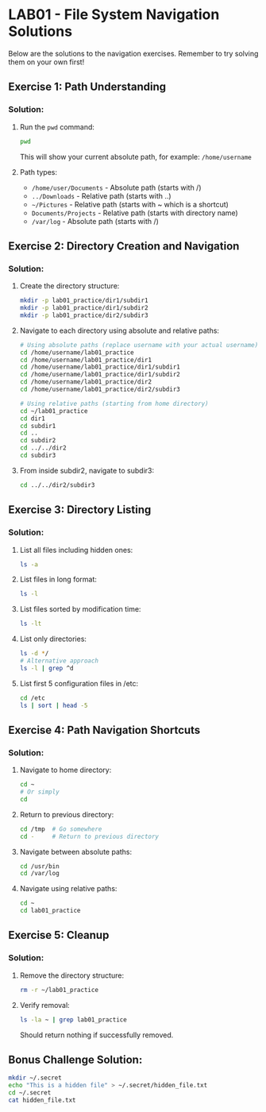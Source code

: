 # LAB01 - File System Navigation Solutions

Below are the solutions to the navigation exercises. Remember to try solving them on your own first!

## Exercise 1: Path Understanding

### Solution:
1. Run the `pwd` command:
   ```bash
   pwd
   ```
   This will show your current absolute path, for example: `/home/username`

2. Path types:
   - `/home/user/Documents` - Absolute path (starts with /)
   - `../Downloads` - Relative path (starts with ..)
   - `~/Pictures` - Relative path (starts with ~ which is a shortcut)
   - `Documents/Projects` - Relative path (starts with directory name)
   - `/var/log` - Absolute path (starts with /)

## Exercise 2: Directory Creation and Navigation

### Solution:
1. Create the directory structure:
   ```bash
   mkdir -p lab01_practice/dir1/subdir1
   mkdir -p lab01_practice/dir1/subdir2
   mkdir -p lab01_practice/dir2/subdir3
   ```

2. Navigate to each directory using absolute and relative paths:
   ```bash
   # Using absolute paths (replace username with your actual username)
   cd /home/username/lab01_practice
   cd /home/username/lab01_practice/dir1
   cd /home/username/lab01_practice/dir1/subdir1
   cd /home/username/lab01_practice/dir1/subdir2
   cd /home/username/lab01_practice/dir2
   cd /home/username/lab01_practice/dir2/subdir3
   
   # Using relative paths (starting from home directory)
   cd ~/lab01_practice
   cd dir1
   cd subdir1
   cd ..
   cd subdir2
   cd ../../dir2
   cd subdir3
   ```

3. From inside subdir2, navigate to subdir3:
   ```bash
   cd ../../dir2/subdir3
   ```

## Exercise 3: Directory Listing

### Solution:
1. List all files including hidden ones:
   ```bash
   ls -a
   ```

2. List files in long format:
   ```bash
   ls -l
   ```

3. List files sorted by modification time:
   ```bash
   ls -lt
   ```

4. List only directories:
   ```bash
   ls -d */
   # Alternative approach
   ls -l | grep ^d
   ```

5. List first 5 configuration files in /etc:
   ```bash
   cd /etc
   ls | sort | head -5
   ```

## Exercise 4: Path Navigation Shortcuts

### Solution:
1. Navigate to home directory:
   ```bash
   cd ~
   # Or simply
   cd
   ```

2. Return to previous directory:
   ```bash
   cd /tmp  # Go somewhere
   cd -     # Return to previous directory
   ```

3. Navigate between absolute paths:
   ```bash
   cd /usr/bin
   cd /var/log
   ```

4. Navigate using relative paths:
   ```bash
   cd ~
   cd lab01_practice
   ```

## Exercise 5: Cleanup

### Solution:
1. Remove the directory structure:
   ```bash
   rm -r ~/lab01_practice
   ```

2. Verify removal:
   ```bash
   ls -la ~ | grep lab01_practice
   ```
   Should return nothing if successfully removed.

## Bonus Challenge Solution:
```bash
mkdir ~/.secret
echo "This is a hidden file" > ~/.secret/hidden_file.txt
cd ~/.secret
cat hidden_file.txt
``` 